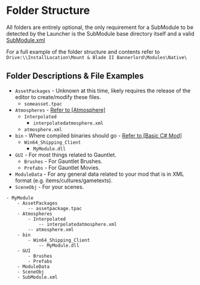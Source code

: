 # Folder Structure

All folders are entirely optional, the only requirement for a SubModule to be detected by the Launcher is the SubModule base directory itself and a valid [SubModule.xml](../_xmldocs/submodule.md)

For a full example of the folder structure and contents refer to `Drive:\\InstallLocation\Mount & Blade II Bannerlord\Modules\Native\` 

## Folder Descriptions & File Examples

* `AssetPackages` - Unknown at this time, likely requires the release of the editor to create/modify these files.
  *  `someasset.tpac`
* `Atmospheres` -  [Refer to [Atmosphere]](../_xmldocs/atmosphere.md)
  * `Interpolated` 
    * `interpolatedatmosphere.xml`
  * `atmosphere.xml`
* `bin` - Where compiled binaries should go - [Refer to [Basic C# Mod]](../_tutorials/basic-csharp-mod.md)
  * `Win64_Shipping_Client`
    * `MyModule.dll`
* `GUI` - For most things related to Gauntlet.
  * `Brushes` - For Gauntlet Brushes.
  * `Prefabs` - For Gauntlet Movies.
* `ModuleData` - For any general data related to your mod that is in XML format \(e.g. items/cultures/gametexts\).
* `SceneObj` - For your scenes.

```text
- MyModule
	- AssetPackages
		-- assetpackage.tpac
	- Atmospheres
		- Interpolated
			-- interpolatedatmosphere.xml
		-- atmosphere.xml
	- bin
		- Win64_Shipping_Client
			-- MyModule.dll
    - GUI
        - Brushes
        - Prefabs
    - ModuleData
    - SceneObj
    - SubModule.xml
```

